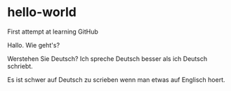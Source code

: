 # hello-world
First attempt at learning GitHub

Hallo.  Wie geht's?

Werstehen Sie Deutsch?  Ich spreche Deutsch besser als ich Deutsch schriebt. 

Es ist schwer auf Deutsch zu scrieben wenn man etwas auf Englisch hoert. 
